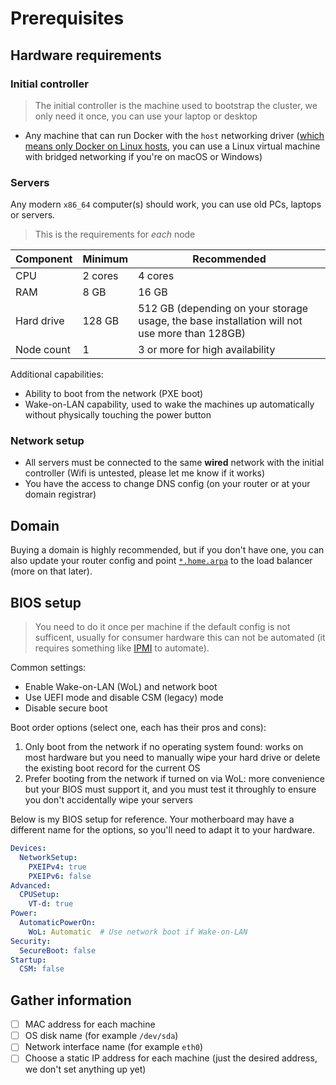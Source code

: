 # Prerequisites

## Hardware requirements

### Initial controller

> The initial controller is the machine used to bootstrap the cluster, we only need it once, you can use your laptop or desktop

- Any machine that can run Docker with the `host` networking driver ([which means only Docker on Linux hosts](https://docs.docker.com/network/host/), you can use a Linux virtual machine with bridged networking if you're on macOS or Windows)

### Servers

Any modern `x86_64` computer(s) should work, you can use old PCs, laptops or servers.

> This is the requirements for _each_ node

| Component | Minimum | Recommended |
| --------- | ------- | ----------- |
| CPU | 2 cores | 4 cores |
| RAM | 8 GB | 16 GB |
| Hard drive | 128 GB | 512 GB (depending on your storage usage, the base installation will not use more than 128GB) |
| Node count | 1 | 3 or more for high availability |

Additional capabilities:

- Ability to boot from the network (PXE boot)
- Wake-on-LAN capability, used to wake the machines up automatically without physically touching the power button

### Network setup

- All servers must be connected to the same **wired** network with the initial controller (Wifi is untested, please let me know if it works)
- You have the access to change DNS config (on your router or at your domain registrar)

## Domain

Buying a domain is highly recommended, but if you don't have one, you can also update your router config and point [`*.home.arpa`](https://datatracker.ietf.org/doc/html/rfc8375) to the load balancer (more on that later).

## BIOS setup

> You need to do it once per machine if the default config is not sufficent,
> usually for consumer hardware this can not be automated
> (it requires something like [IPMI](https://en.wikipedia.org/wiki/Intelligent_Platform_Management_Interface) to automate).

Common settings:

- Enable Wake-on-LAN (WoL) and network boot
- Use UEFI mode and disable CSM (legacy) mode
- Disable secure boot

Boot order options (select one, each has their pros and cons):

1. Only boot from the network if no operating system found: works on most hardware but you need to manually wipe your hard drive or delete the existing boot record for the current OS
2. Prefer booting from the network if turned on via WoL: more convenience but your BIOS must support it, and you must test it throughly to ensure you don't accidentally wipe your servers

Below is my BIOS setup for reference. Your motherboard may have a different name for the options, so you'll need to adapt it to your hardware.

```yaml
Devices:
  NetworkSetup:
    PXEIPv4: true
    PXEIPv6: false
Advanced:
  CPUSetup:
    VT-d: true
Power:
  AutomaticPowerOn:
    WoL: Automatic  # Use network boot if Wake-on-LAN
Security:
  SecureBoot: false
Startup:
  CSM: false
```

## Gather information

- [ ] MAC address for each machine
- [ ] OS disk name (for example `/dev/sda`)
- [ ] Network interface name (for example `eth0`)
- [ ] Choose a static IP address for each machine (just the desired address, we don't set anything up yet)
